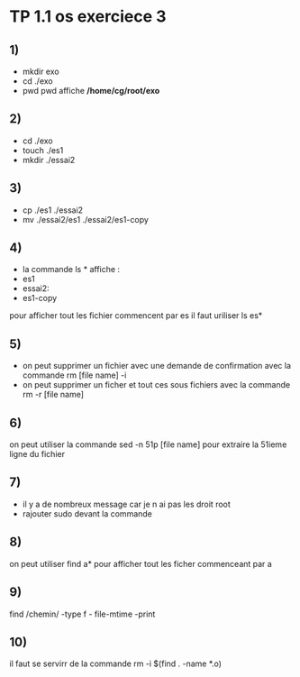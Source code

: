 # TP 1.1 os exerciece 3

## 1)

* mkdir exo
* cd ./exo
* pwd
pwd affiche **/home/cg/root/exo**


## 2)

* cd ./exo
* touch ./es1
* mkdir ./essai2


## 3)

* cp ./es1 ./essai2
* mv ./essai2/es1 ./essai2/es1-copy


## 4)

* la commande ls * affiche :
* es1
* essai2:
* es1-copy

pour afficher tout les fichier commencent par es il faut uriliser ls es* 


## 5)

* on peut supprimer un fichier avec une demande de confirmation avec la commande rm [file name] -i
* on peut supprimer un ficher et tout ces sous fichiers avec la commande rm -r [file name] 


## 6)

on peut utiliser la commande sed -n 51p [file name] pour extraire la 51ieme ligne du fichier


## 7)

* il y a de nombreux message car je n ai pas les droit root
* rajouter sudo devant la commande


## 8)

on peut utiliser find a* pour afficher tout les ficher commenceant par a


## 9)

find /chemin/ -type f - file-mtime -print


## 10)

il faut se servirr de la commande rm -i $(find . -name *.o)

